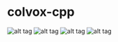 # colvox-cpp

![alt tag](https://github.com/jangolare/MineCPP/blob/master/res/images/img1.png)
![alt tag](https://github.com/jangolare/MineCPP/blob/master/res/images/img2.png)
![alt tag](https://github.com/jangolare/MineCPP/blob/master/res/images/img3.png)
![alt tag](https://github.com/jangolare/MineCPP/blob/master/res/images/img4.png)
